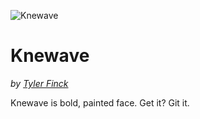 ![Knewave](https://github.com/theleagueof/knewave/raw/master/images/knewave-1.png)

Knewave
=============
_by [Tyler Finck](http://www.sursly.com)_

Knewave is bold, painted face. Get it? Git it. 